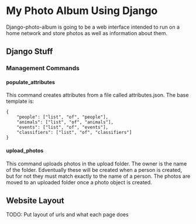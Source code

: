 # My Photo Album Using Django
Django-photo-album is going to be a web interface intended to run on a home network and store photos as well as information about them.

## Django Stuff
### Management Commands
#### populate\_attributes
This command creates attributes from a file called attributes.json. 
The base template is:

```
{
    "people": ["list", "of", "people"],
    "animals": ["list", "of", "animals"],
    "events": ["list", "of", "events"],
    "classifiers": ["list", "of", "classifiers"]
}
```

#### upload\_photos
This command uploads photos in the upload folder. The owner is the 
name of the folder. Edventually these will be created when a person
is created, but for not they must match exactly to the name of a 
person. The photos are moved to an uploaded folder once a photo
object is created.


## Website Layout
TODO: Put layout of urls and what each page does



